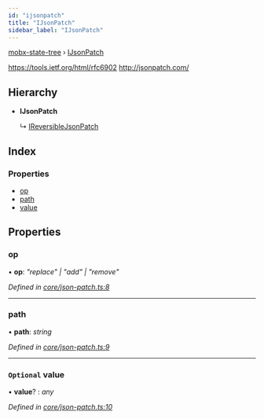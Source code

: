 ```yaml
---
id: "ijsonpatch"
title: "IJsonPatch"
sidebar_label: "IJsonPatch"
---
```


[mobx-state-tree](../index.md) › [IJsonPatch](ijsonpatch.md)

https://tools.ietf.org/html/rfc6902
http://jsonpatch.com/

## Hierarchy

* **IJsonPatch**

  ↳ [IReversibleJsonPatch](ireversiblejsonpatch.md)

## Index

### Properties

* [op](ijsonpatch.md#op)
* [path](ijsonpatch.md#path)
* [value](ijsonpatch.md#optional-value)

## Properties

###  op

• **op**: *"replace" | "add" | "remove"*

*Defined in [core/json-patch.ts:8](https://github.com/mobxjs/mobx-state-tree/blob/19012c2c/packages/mobx-state-tree/src/core/json-patch.ts#L8)*

___

###  path

• **path**: *string*

*Defined in [core/json-patch.ts:9](https://github.com/mobxjs/mobx-state-tree/blob/19012c2c/packages/mobx-state-tree/src/core/json-patch.ts#L9)*

___

### `Optional` value

• **value**? : *any*

*Defined in [core/json-patch.ts:10](https://github.com/mobxjs/mobx-state-tree/blob/19012c2c/packages/mobx-state-tree/src/core/json-patch.ts#L10)*
